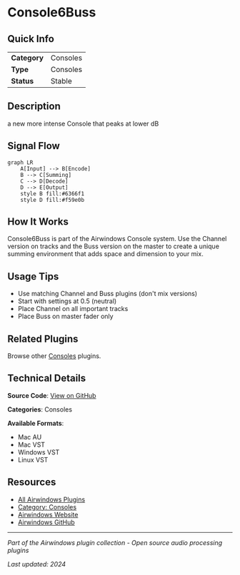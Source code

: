 # Console6Buss



## Quick Info

| | |
|---|---|
| **Category** | Consoles |
| **Type** | Consoles |
| **Status** | Stable |

## Description

a new more intense Console that peaks at lower dB

## Signal Flow

```mermaid
graph LR
    A[Input] --> B[Encode]
    B --> C[Summing]
    C --> D[Decode]
    D --> E[Output]
    style B fill:#6366f1
    style D fill:#f59e0b
```

## How It Works

Console6Buss is part of the Airwindows Console system. Use the Channel version on tracks and the Buss version on the master to create a unique summing environment that adds space and dimension to your mix.

## Usage Tips

- Use matching Channel and Buss plugins (don't mix versions)
- Start with settings at 0.5 (neutral)
- Place Channel on all important tracks
- Place Buss on master fader only


## Related Plugins

Browse other [Consoles](../categories/consoles.md) plugins.


## Technical Details

**Source Code**: [View on GitHub](https://github.com/airwindows/airwindows/tree/master/plugins/LinuxVST/src/Console6Buss)

**Categories**: Consoles

**Available Formats**:
- Mac AU
- Mac VST
- Windows VST
- Linux VST

## Resources

- [All Airwindows Plugins](../../README.md)
- [Category: Consoles](../categories/consoles.md)
- [Airwindows Website](https://www.airwindows.com)
- [Airwindows GitHub](https://github.com/airwindows/airwindows)

---

*Part of the Airwindows plugin collection - Open source audio processing plugins*

*Last updated: 2024*
